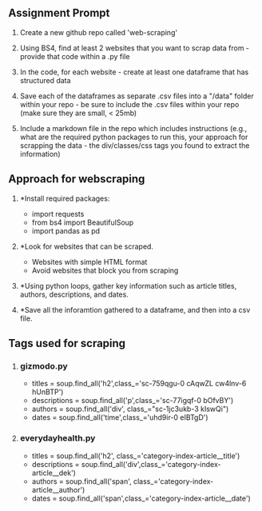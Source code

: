 ## Assignment Prompt
1. Create a new github repo called 'web-scraping' 

2. Using BS4, find at least 2 websites that you want to scrap data from - provide that code within a .py file  

3. In the code, for each website - create at least one dataframe that has structured data 

4. Save each of the dataframes as separate .csv files into a "/data" folder within your repo - be sure to include the .csv files within your repo (make sure they are small, < 25mb) 

4. Include a markdown file in the repo which includes instructions (e.g., what are the required python packages to run this, your approach for scrapping the data - the div/classes/css tags you found to extract the information)

## Approach for webscraping
1. *Install required packages:
    - import requests
    - from bs4 import BeautifulSoup
    - import pandas as pd

2. *Look for websites that can be scraped.
    - Websites with simple HTML format
    - Avoid websites that block you from scraping

3. *Using python loops, gather key information such as article titles, authors, descriptions, and dates.

4. *Save all the inforamtion gathered to a dataframe, and then into a csv file.

## Tags used for scraping
1. ### gizmodo.py
    - titles = soup.find_all('h2',class_='sc-759qgu-0 cAqwZL cw4lnv-6 hUnBTP')
    - descriptions = soup.find_all('p',class_='sc-77igqf-0 bOfvBY')
    - authors = soup.find_all('div', class_="sc-1jc3ukb-3 kIswQi")
    - dates = soup.find_all('time',class_='uhd9ir-0 eIBTgD')

2. ### everydayhealth.py
    - titles = soup.find_all('h2', class_='category-index-article__title')
    - descriptions = soup.find_all('div',class_='category-index-article__dek')
    - authors = soup.find_all('span', class_='category-index-article__author')
    - dates = soup.find_all('span',class_='category-index-article__date')
    
